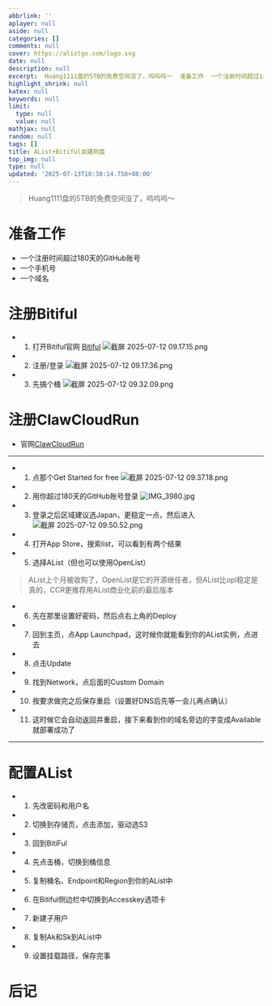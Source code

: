 ```yaml
---
abbrlink: ''
aplayer: null
aside: null
categories: []
comments: null
cover: https://alistgo.com/logo.svg
date: null
description: null
excerpt:  Huang1111盘的5TB的免费空间没了，呜呜呜～  准备工作  一个注册时间超过180天的GitHub账号 一个手机号 一个域名  注册Bitiful    打开Bitiful官网 Bitiful      注册/登录      先搞个桶     注册ClawCloudRun  官网ClawCloudRun      点那个Get Started for free      用你超过180天...
highlight_shrink: null
katex: null
keywords: null
limit:
  type: null
  value: null
mathjax: null
random: null
tags: []
title: AList+Bitiful自建网盘
top_img: null
type: null
updated: '2025-07-13T10:30:14.758+08:00'
---
```

> Huang1111盘的5TB的免费空间没了，呜呜呜～

# 准备工作

- 一个注册时间超过180天的GitHub账号
- 一个手机号
- 一个域名

# 注册Bitiful

- 1. 打开Bitiful官网
     [Bitiful](https://www.bitiful.com)
     ![截屏 2025-07-12 09.17.15.png](https://bgithub.xyz/awaidea/pics/raw/main/25/7/a5c57cddf3d1d0afebda74342798b7c6.png)
- 2. 注册/登录
     ![截屏 2025-07-12 09.17.36.png](https://bgithub.xyz/awaidea/pics/raw/main/25/7/54e5063a9472435aaa51cc3e57c71ec4.png)
- 3. 先搞个桶
     ![截屏 2025-07-12 09.32.09.png](https://bgithub.xyz/awaidea/pics/raw/main/25/7/34ab31b980c0e6fbeeb66ad1f34fa860.png)

# 注册ClawCloudRun

- 官网[ClawCloudRun](https://run.claw.cloud)

---

- 1. 点那个Get Started for free
     ![截屏 2025-07-12 09.37.18.png](https://bgithub.xyz/awaidea/pics/raw/main/25/7/8b651f150388349e0ae380350f52d4fd.png)
- 2. 用你超过180天的GitHub账号登录
     ![IMG_3980.jpg](https://bgithub.xyz/awaidea/pics/raw/main/25/7/169a9a2482cd4b70731340cf46851be8.jpg)
- 3. 登录之后区域建议选Japan，更稳定一点，然后进入
     ![截屏 2025-07-12 09.50.52.png](https://bgithub.xyz/awaidea/pics/raw/main/25/7/f5b088206614fde436c4093cc0a03184.png)
- 4. 打开App Store，搜索list，可以看到有两个结果
- 5. 选择AList（但也可以使用OpenList）

> AList上个月被收购了，OpenList是它的开源继任者，但AList比opl稳定是真的，CCR更推荐用AList商业化前的最后版本

- 6. 先在那里设置好密码，然后点右上角的Deploy
- 7. 回到主页，点App Launchpad，这时候你就能看到你的AList实例，点进去
- 8. 点击Update
- 9. 找到Network，点后面的Custom Domain
- 10. 按要求做完之后保存重启（设置好DNS后先等一会儿再点确认）
- 11. 这时候它会自动返回并重启，接下来看到你的域名旁边的字变成Available就部署成功了

---

# 配置AList

- 1. 先改密码和用户名
- 2. 切换到存储页，点击添加，驱动选S3
- 3. 回到BitiFul
- 4. 先点击桶，切换到桶信息
- 5. 复制桶名、Endpoint和Region到你的AList中
- 6. 在Bitiful侧边栏中切换到Accesskey选项卡
- 7. 新建子用户
- 8. 复制Ak和Sk到AList中
- 9. 设置挂载路径，保存完事

# 后记

![]()

